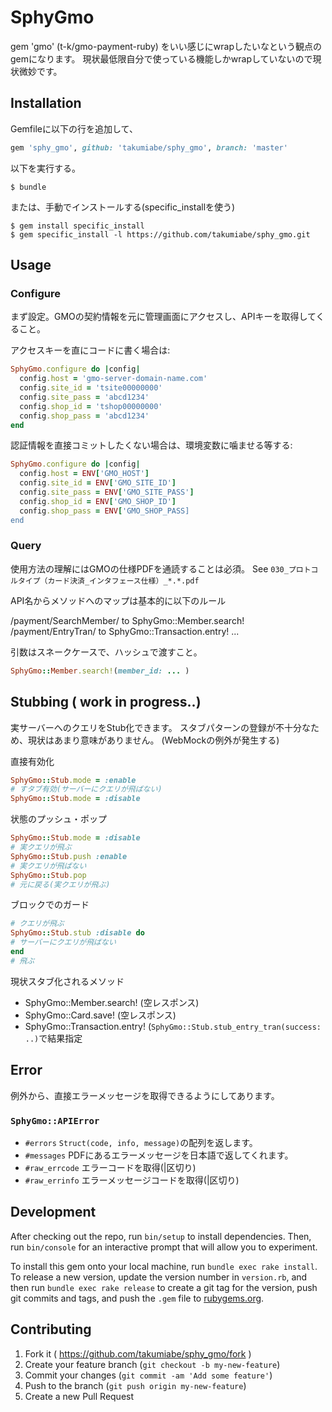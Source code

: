 # SphyGmo

gem 'gmo' (t-k/gmo-payment-ruby) をいい感じにwrapしたいなという観点のgemになります。
現状最低限自分で使っている機能しかwrapしていないので現状微妙です。

## Installation

Gemfileに以下の行を追加して、

```ruby
gem 'sphy_gmo', github: 'takumiabe/sphy_gmo', branch: 'master'
```

以下を実行する。

    $ bundle

または、手動でインストールする(specific_installを使う)

    $ gem install specific_install
    $ gem specific_install -l https://github.com/takumiabe/sphy_gmo.git

## Usage

### Configure

まず設定。GMOの契約情報を元に管理画面にアクセスし、APIキーを取得してくること。

アクセスキーを直にコードに書く場合は:

```ruby
SphyGmo.configure do |config|
  config.host = 'gmo-server-domain-name.com'
  config.site_id = 'tsite00000000'
  config.site_pass = 'abcd1234'
  config.shop_id = 'tshop00000000'
  config.shop_pass = 'abcd1234'
end
```

認証情報を直接コミットしたくない場合は、環境変数に噛ませる等する:

```ruby
SphyGmo.configure do |config|
  config.host = ENV['GMO_HOST']
  config.site_id = ENV['GMO_SITE_ID']
  config.site_pass = ENV['GMO_SITE_PASS']
  config.shop_id = ENV['GMO_SHOP_ID']
  config.shop_pass = ENV['GMO_SHOP_PASS]
end
```

### Query

使用方法の理解にはGMOの仕様PDFを通読することは必須。
See `030_プロトコルタイプ（カード決済_インタフェース仕様）_*.*.pdf`

API名からメソッドへのマップは基本的に以下のルール

  /payment/SearchMember/ to SphyGmo::Member.search!
  /payment/EntryTran/ to SphyGmo::Transaction.entry!
  ...

引数はスネークケースで、ハッシュで渡すこと。
```ruby
SphyGmo::Member.search!(member_id: ... )
```

## Stubbing ( work in progress..)

実サーバーへのクエリをStub化できます。
スタブパターンの登録が不十分なため、現状はあまり意味がありません。
(WebMockの例外が発生する)

直接有効化
```ruby
SphyGmo::Stub.mode = :enable
# すタブ有効(サーバーにクエリが飛ばない)
SphyGmo::Stub.mode = :disable
```

状態のプッシュ・ポップ
```ruby
SphyGmo::Stub.mode = :disable
# 実クエリが飛ぶ
SphyGmo::Stub.push :enable
# 実クエリが飛ばない
SphyGmo::Stub.pop
# 元に戻る(実クエリが飛ぶ)
```

ブロックでのガード
```ruby
# クエリが飛ぶ
SphyGmo::Stub.stub :disable do
# サーバーにクエリが飛ばない
end
# 飛ぶ
```

現状スタブ化されるメソッド
* SphyGmo::Member.search! (空レスポンス)
* SphyGmo::Card.save! (空レスポンス)
* SphyGmo::Transaction.entry! (`SphyGmo::Stub.stub_entry_tran(success: ..)`で結果指定

## Error

例外から、直接エラーメッセージを取得できるようにしてあります。

### `SphyGmo::APIError`
* `#errors` `Struct(code, info, message)`の配列を返します。
* `#messages` PDFにあるエラーメッセージを日本語で返してくれます。
* `#raw_errcode` エラーコードを取得(|区切り)
* `#raw_errinfo` エラーメッセージコードを取得(|区切り)


## Development

After checking out the repo, run `bin/setup` to install dependencies. Then, run `bin/console` for an interactive prompt that will allow you to experiment.

To install this gem onto your local machine, run `bundle exec rake install`. To release a new version, update the version number in `version.rb`, and then run `bundle exec rake release` to create a git tag for the version, push git commits and tags, and push the `.gem` file to [rubygems.org](https://rubygems.org).

## Contributing

1. Fork it ( https://github.com/takumiabe/sphy_gmo/fork )
2. Create your feature branch (`git checkout -b my-new-feature`)
3. Commit your changes (`git commit -am 'Add some feature'`)
4. Push to the branch (`git push origin my-new-feature`)
5. Create a new Pull Request

